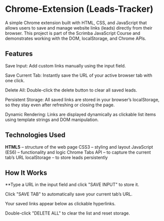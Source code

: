 # Chrome-Extension (Leads-Tracker)

A simple Chrome extension built with HTML, CSS, and JavaScript that allows users to save and manage website links (leads) directly from their browser.
This project is part of the Scrimba JavaScript Course and demonstrates working with the DOM, localStorage, and Chrome APIs.

## Features

Save Input: Add custom links manually using the input field.

Save Current Tab: Instantly save the URL of your active browser tab with one click.

Delete All: Double-click the delete button to clear all saved leads.

Persistent Storage: All saved links are stored in your browser’s localStorage, so they stay even after refreshing or closing the page.

Dynamic Rendering: Links are displayed dynamically as clickable list items using template strings and DOM manipulation.

## Technologies Used

**HTML5** – structure of the web page
CSS3 – styling and layout
JavaScript (ES6) – functionality and logic
Chrome Tabs API – to capture the current tab’s URL
localStorage – to store leads persistently

## How It Works

**Type a URL in the input field and click "SAVE INPUT" to store it.

Click "SAVE TAB" to automatically save your current tab’s URL.

Your saved links appear below as clickable hyperlinks.

Double-click "DELETE ALL" to clear the list and reset storage.

